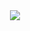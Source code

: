 <div align = "center">
    <a href = "https://hub.docker.com/repository/docker/zerohertzkr/airflow-continuous-training/general">
        <img src="https://img.shields.io/docker/v/zerohertzkr/airflow-continuous-training?style=for-the-badge&logo=Docker&label=zerohertzkr/airflow-continuous-training&labelColor=800a0a"/>
    </a>
</div>
